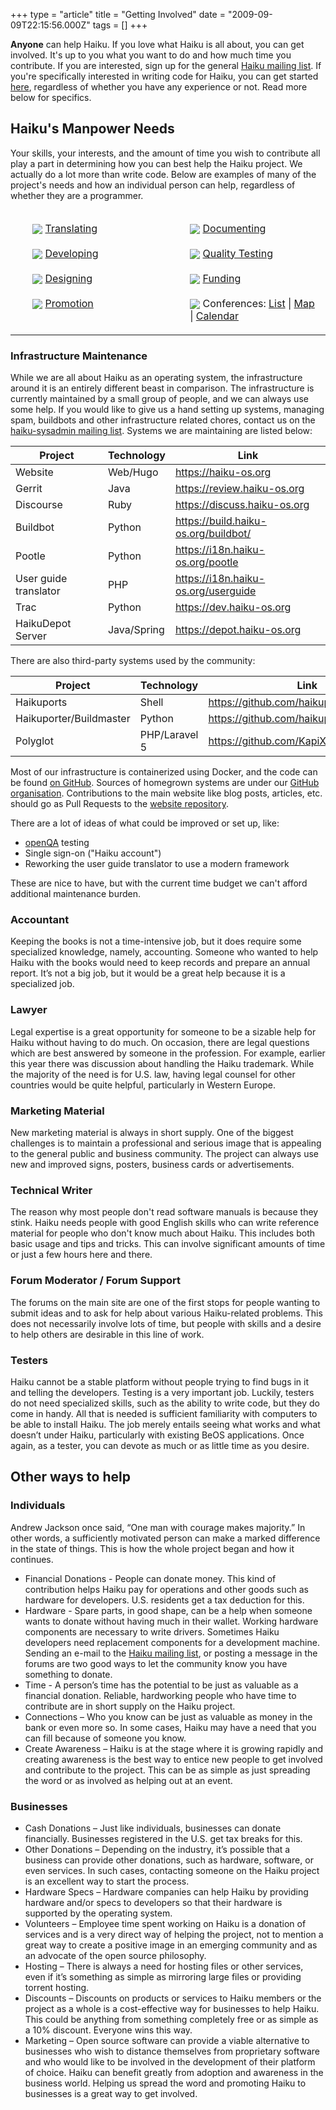 +++
type = "article"
title = "Getting Involved"
date = "2009-09-09T22:15:56.000Z"
tags = []
+++

**Anyone** can help Haiku. If you love what Haiku is all about, you can get involved. It's up to you what you want to do and how much time you contribute. If you are interested, sign up for the general [Haiku mailing list](https://www.freelists.org/list/haiku). If you're specifically interested in writing code for Haiku, you can get started [here](/development/getting-started), regardless of whether you have any experience or not. Read more below for specifics.

## Haiku's Manpower Needs

Your skills, your interests, and the amount of time you wish to contribute all play a part in determining how you can best help the Haiku project. We actually do a lot more than write code. Below are examples of many of the project's needs and how an individual person can help, regardless of whether they are a programmer.

<table style="width: 100%;">
<tbody style="border-top:0px !important;margin-top:10px;">
<tr>
<td style="width: 50%">
<ul>
<img src='/images/App_People_32.png' style='vertical-align: middle;'> <a href="/community/getting-involved/translating">Translating</a><br /><br />
<img src='/images/ide_project_32.png' style='vertical-align: middle;'> <a href="/community/getting-involved/developing">Developing</a><br /><br />
<img src='/images/System_Kernel_32.png' style='vertical-align: middle;'> <a href="/community/getting-involved/designing/">Designing</a><br /><br />
<img src='/images/alert_idea_32.png' style='vertical-align: middle;'> <a href="/community/getting-involved/promotion/">Promotion</a><br /><br />
</ul>
</td>
<td style="margin-top:10px;">
<ul>
<img src='/images/File_Text_32.png' style='vertical-align: middle;'> <a href="/community/getting-involved/documenting/">Documenting</a><br /><br />
<img src='/images/Server_Syslog_32.png' style='vertical-align: middle;'> <a href="/community/getting-involved/testing/">Quality Testing</a><br /><br />
<img src='/images/App_Finance_32.png' style='vertical-align: middle;'> <a href="/community/donating_to_haiku">Funding</a><br /><br />
<img src='/images/App_People_32.png'  style='vertical-align: middle;'> Conferences: <a href="/conference">List</a> | <a href="/conference/map">Map</a> | <a href="/conference/calendar">Calendar</a>
</ul>
</td>
</tr>
</tbody>
</table>

### Infrastructure Maintenance

While we are all about Haiku as an operating system, the infrastructure around it is an entirely different beast in comparison. The infrastructure is currently maintained by a small group of people, and we can always use some help. If you would like to give us a hand setting up systems, managing spam, buildbots and other infrastructure related chores, contact us on the [haiku-sysadmin mailing list](https://www.freelists.org/list/haiku-sysadmin). Systems we are maintaining are listed below:

Project | Technology | Link
--------|------------|----------
Website | Web/Hugo   | https://haiku-os.org
Gerrit  | Java       | https://review.haiku-os.org
Discourse | Ruby     | https://discuss.haiku-os.org
Buildbot | Python    | https://build.haiku-os.org/buildbot/
Pootle  | Python     | https://i18n.haiku-os.org/pootle
User guide translator | PHP | https://i18n.haiku-os.org/userguide
Trac    | Python     | https://dev.haiku-os.org
HaikuDepot Server | Java/Spring | https://depot.haiku-os.org

There are also third-party systems used by the community:

Project | Technology | Link
--------|------------|----------
Haikuports | Shell   | https://github.com/haikuports
Haikuporter/Buildmaster | Python | https://github.com/haikuports/haikuporter
Polyglot | PHP/Laravel 5 | https://github.com/KapiX/Polyglot

Most of our infrastructure is containerized using Docker, and the code can be found [on GitHub](https://github.com/haiku/infrastructure). Sources of homegrown systems are under our [GitHub organisation](https://github.com/haiku). Contributions to the main website like blog posts, articles, etc. should go as Pull Requests to the [website repository](https://github.com/haiku/website).

There are a lot of ideas of what could be improved or set up, like:

* [openQA](http://open.qa) testing
* Single sign-on ("Haiku account")
* Reworking the user guide translator to use a modern framework

These are nice to have, but with the current time budget we can't afford additional maintenance burden.

### Accountant

Keeping the books is not a time-intensive job, but it does require some specialized knowledge, namely, accounting. Someone who wanted to help Haiku with the books would need to keep records and prepare an annual report. It’s not a big job, but it would be a great help because it is a specialized job.

### Lawyer

Legal expertise is a great opportunity for someone to be a sizable help for Haiku without having to do much. On occasion, there are legal questions which are best answered by someone in the profession. For example, earlier this year there was discussion about handling the Haiku trademark. While the majority of the need is for U.S. law, having legal counsel for other countries would be quite helpful, particularly in Western Europe.

### Marketing Material

New marketing material is always in short supply. One of the biggest challenges is to maintain a professional and serious image that is appealing to the general public and business community. The project can always use new and improved signs, posters, business cards or advertisements.


### Technical Writer

The reason why most people don't read software manuals is because they stink. Haiku needs people with good English skills who can write reference material for people who don't know much about Haiku. This includes both basic usage and tips and tricks. This can involve significant amounts of time or just a few hours here and there.

### Forum Moderator / Forum Support

The forums on the main site are one of the first stops for people wanting to submit ideas and to ask for help about various Haiku-related problems. This does not necessarily involve lots of time, but people with skills and a desire to help others are desirable in this line of work.

### Testers

Haiku cannot be a stable platform without people trying to find bugs in it and telling the developers. Testing is a very important job. Luckily, testers do not need specialized skills, such as the ability to write code, but they do come in handy. All that is needed is sufficient familiarity with computers to be able to install Haiku. The job merely entails seeing what works and what doesn’t under Haiku, particularly with existing BeOS applications. Once again, as a tester,  you can devote as much or as little time as you desire.

## Other ways to help

### Individuals

Andrew Jackson once said, “One man with courage makes majority.” In other words, a sufficiently motivated person can make a marked difference in the state of things. This is how the whole project began and how it continues.

* Financial Donations - People can donate money. This kind of contribution helps Haiku pay for operations and other goods such as hardware for developers. U.S. residents get a tax deduction for this.
* Hardware - Spare parts, in good shape, can be a help when someone wants to donate without having much in their wallet. Working hardware components are necessary to write drivers. Sometimes Haiku developers need replacement components for a development machine. Sending an e-mail to the [Haiku mailing list](https://www.freelists.org/list/haiku), or posting a message in the forums are two good ways to let the community know you have something to donate.
* Time - A person’s time has the potential to be just as valuable as a financial donation. Reliable, hardworking people who have time to contribute are in short supply on the Haiku project.
* Connections – Who you know can be just as valuable as money in the bank or even more so. In some cases, Haiku may have a need that you can fill because of someone you know.
* Create Awareness – Haiku is at the stage where it is growing rapidly and creating awareness is the best way to entice new people to get involved and contribute to the project. This can be as simple as just spreading the word or as involved as helping out at an event.

### Businesses

* Cash Donations – Just like individuals, businesses can donate financially. Businesses registered in the U.S. get tax breaks for this.
* Other Donations – Depending on the industry, it’s possible that a business can provide other donations, such as hardware, software, or even services. In such cases, contacting someone on the Haiku project is an excellent way to start the process.
* Hardware Specs – Hardware companies can help Haiku by providing hardware and/or specs to developers so that their hardware is supported by the operating system.
* Volunteers – Employee time spent working on Haiku is a donation of services and is a very direct way of helping the project, not to mention a great way to create a positive image in an emerging community and as an advocate of the open source philosophy.
* Hosting – There is always a need for hosting files or other services, even if it’s something as simple as mirroring large files or providing torrent hosting.
* Discounts – Discounts on products or services to Haiku members or the project as a whole is a cost-effective way for businesses to help Haiku. This could be anything from something completely free or as simple as a 10% discount. Everyone wins this way.
* Marketing – Open source software can provide a viable alternative to businesses who wish to distance themselves from proprietary software and who would like to be involved in the development of their platform of choice. Haiku can benefit greatly from adoption and awareness in the business world. Helping us spread the word and promoting Haiku to businesses is a great way to get involved.
